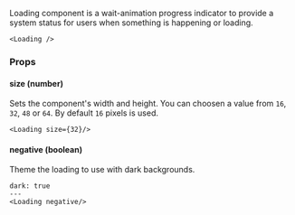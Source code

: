 Loading component is a wait-animation progress indicator to provide a system status for users when something is happening or loading.

```react
<Loading />
```

### Props

#### **size** (number)

Sets the component's width and height. You can choosen a value from `16`, `32`, `48` or `64`. By default `16` pixels is used.

```react
<Loading size={32}/>
```

#### **negative** (boolean)

Theme the loading to use with dark backgrounds.

```react
dark: true
---
<Loading negative/>
```

